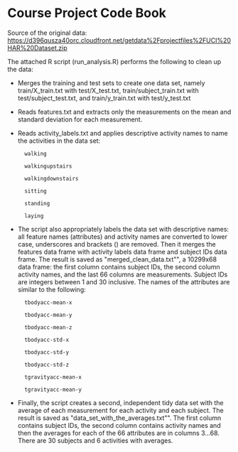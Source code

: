 Course Project Code Book
========================

Source of the original data: https://d396qusza40orc.cloudfront.net/getdata%2Fprojectfiles%2FUCI%20HAR%20Dataset.zip


The attached R script (run_analysis.R) performs the following to clean up the data:

* Merges the training and test sets to create one data set, namely train/X_train.txt with test/X_test.txt, train/subject_train.txt with test/subject_test.txt, and train/y_train.txt with test/y_test.txt

* Reads features.txt and extracts only the measurements on the mean and standard deviation for each measurement. 

* Reads activity_labels.txt and applies descriptive activity names to name the activities in the data set:

        walking
        
        walkingupstairs
        
        walkingdownstairs
        
        sitting
        
        standing
        
        laying

* The script also appropriately labels the data set with descriptive names: all feature names (attributes) and activity names are converted to lower case, underscores and brackets () are removed. 
Then it merges the features data frame with activity labels data frame and subject IDs data frame. The result is saved as "merged_clean_data.txt"", a 10299x68 data frame:  the first column contains subject IDs, the second column activity names, and the last 66 columns are measurements. Subject IDs are integers between 1 and 30 inclusive. The names of the attributes are similar to the following:

        tbodyacc-mean-x 
        
        tbodyacc-mean-y 
        
        tbodyacc-mean-z 
        
        tbodyacc-std-x 
        
        tbodyacc-std-y 
        
        tbodyacc-std-z 
        
        tgravityacc-mean-x 
        
        tgravityacc-mean-y

* Finally, the script creates a second, independent tidy data set with the average of each measurement for each activity and each subject. 
The result is saved as "data_set_with_the_averages.txt"". The first column contains subject IDs, the second column contains activity names and then the averages for each of the 66 attributes are in columns 3...68. There are 30 subjects and 6 activities with averages.